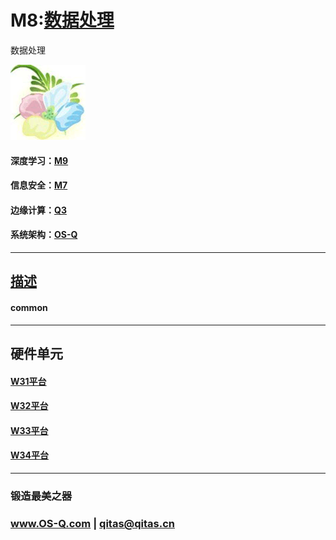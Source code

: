 ﻿# M8:[数据处理](https://github.com/OS-Q/M8) 

数据处理

[![sites](OS-Q/OS-Q.png)](http://www.OS-Q.com)

#### 深度学习：[M9](https://github.com/OS-Q/M9)

#### 信息安全：[M7](https://github.com/OS-Q/M7)

#### 边缘计算：[Q3](https://github.com/OS-Q/Q3)

#### 系统架构：[OS-Q](https://github.com/OS-Q/OS-Q)

---

## [描述](https://github.com/OS-Q/M8/wiki) 



#### common



---

## 硬件单元


#### [W31平台](https://github.com/OS-Q/W31)


#### [W32平台](https://github.com/OS-Q/W32)


#### [W33平台](https://github.com/OS-Q/W33)


#### [W34平台](https://github.com/OS-Q/W34)



---

###  锻造最美之器

###  www.OS-Q.com   |   qitas@qitas.cn

